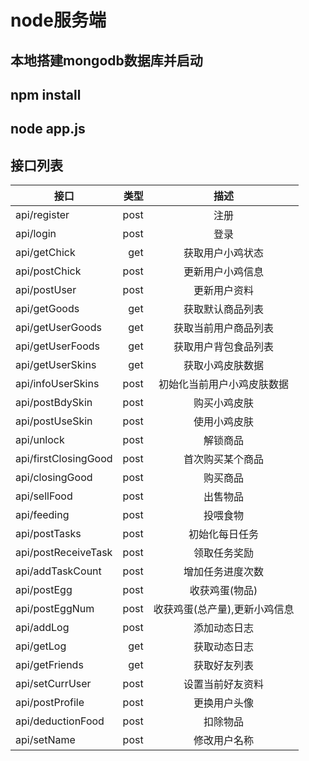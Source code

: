 # node服务端

## 本地搭建mongodb数据库并启动

## npm install 

## node app.js

## 接口列表
| 接口        | 类型    | 描述    |
| --------   | ----: | :----:  |
| api/register|post|注册|
| api/login   |post|登录|
| api/getChick   |get|获取用户小鸡状态|
| api/postChick  |post|更新用户小鸡信息|
| api/postUser  |post|更新用户资料|
| api/getGoods   |get|获取默认商品列表|
| api/getUserGoods|get|获取当前用户商品列表|
| api/getUserFoods|get|获取用户背包食品列表|
| api/getUserSkins|get|获取小鸡皮肤数据|
| api/infoUserSkins|post|初始化当前用户小鸡皮肤数据|
| api/postBdySkin|post|购买小鸡皮肤|
| api/postUseSkin|post|使用小鸡皮肤|
| api/unlock|post|解锁商品|
| api/firstClosingGood|post|首次购买某个商品|
| api/closingGood|post|购买商品|
| api/sellFood|post|出售物品|
| api/feeding|post|投喂食物|
| api/postTasks|post|初始化每日任务|
| api/postReceiveTask|post|领取任务奖励|
| api/addTaskCount|post|增加任务进度次数|
| api/postEgg|post|收获鸡蛋(物品)|
| api/postEggNum|post|收获鸡蛋(总产量),更新小鸡信息|
| api/addLog|post|添加动态日志|
| api/getLog|get|获取动态日志|
| api/getFriends|get|获取好友列表|
| api/setCurrUser|post|设置当前好友资料|
| api/postProfile|post|更换用户头像|
| api/deductionFood|post|扣除物品|
| api/setName|post|修改用户名称|


